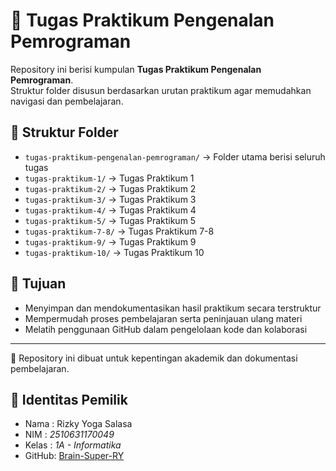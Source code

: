 # 📘 Tugas Praktikum Pengenalan Pemrograman

Repository ini berisi kumpulan **Tugas Praktikum Pengenalan Pemrograman**.  
Struktur folder disusun berdasarkan urutan praktikum agar memudahkan navigasi dan pembelajaran.

## 📂 Struktur Folder
- `tugas-praktikum-pengenalan-pemrograman/` → Folder utama berisi seluruh tugas
- `tugas-praktikum-1/` → Tugas Praktikum 1
- `tugas-praktikum-2/` → Tugas Praktikum 2
- `tugas-praktikum-3/` → Tugas Praktikum 3
- `tugas-praktikum-4/` → Tugas Praktikum 4
- `tugas-praktikum-5/` → Tugas Praktikum 5
- `tugas-praktikum-7-8/` → Tugas Praktikum 7-8
- `tugas-praktikum-9/` → Tugas Praktikum 9
- `tugas-praktikum-10/` → Tugas Praktikum 10

## 🎯 Tujuan
- Menyimpan dan mendokumentasikan hasil praktikum secara terstruktur  
- Mempermudah proses pembelajaran serta peninjauan ulang materi  
- Melatih penggunaan GitHub dalam pengelolaan kode dan kolaborasi  

---

📌 Repository ini dibuat untuk kepentingan akademik dan dokumentasi pembelajaran.  

## 👤 Identitas Pemilik
- Nama  : Rizky Yoga Salasa  
- NIM   : *2510631170049*  
- Kelas : *1A - Informatika*  
- GitHub: [Brain-Super-RY](https://github.com/Brain-Super-RY)
